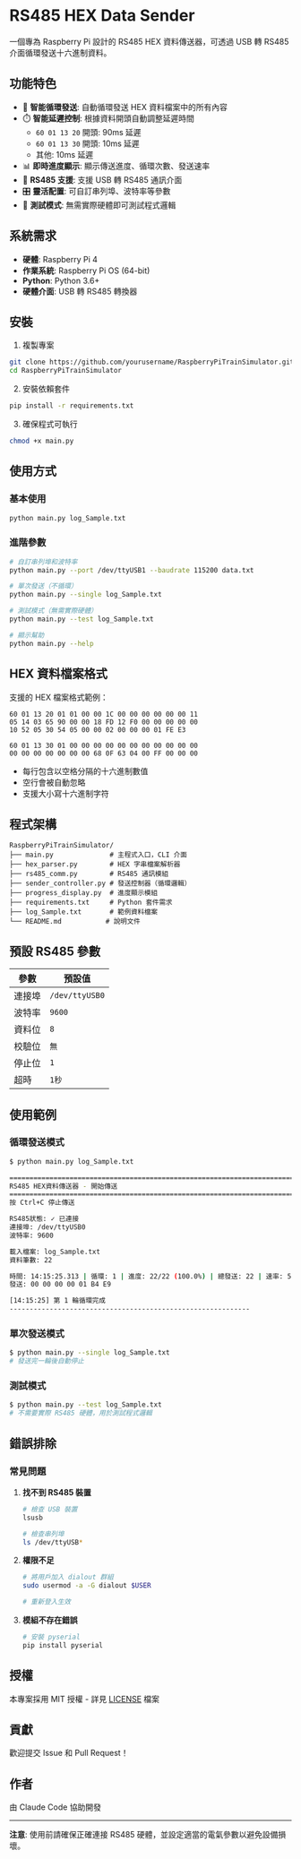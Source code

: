 # RS485 HEX Data Sender

一個專為 Raspberry Pi 設計的 RS485 HEX 資料傳送器，可透過 USB 轉 RS485 介面循環發送十六進制資料。

## 功能特色

- 🔄 **智能循環發送**: 自動循環發送 HEX 資料檔案中的所有內容
- ⏱️ **智能延遲控制**: 根據資料開頭自動調整延遲時間
  - `60 01 13 20` 開頭: 90ms 延遲
  - `60 01 13 30` 開頭: 10ms 延遲
  - 其他: 10ms 延遲
- 📊 **即時進度顯示**: 顯示傳送進度、循環次數、發送速率
- 🔌 **RS485 支援**: 支援 USB 轉 RS485 通訊介面
- 🎛️ **靈活配置**: 可自訂串列埠、波特率等參數
- 🧪 **測試模式**: 無需實際硬體即可測試程式邏輯

## 系統需求

- **硬體**: Raspberry Pi 4
- **作業系統**: Raspberry Pi OS (64-bit)
- **Python**: Python 3.6+
- **硬體介面**: USB 轉 RS485 轉換器

## 安裝

1. 複製專案
```bash
git clone https://github.com/yourusername/RaspberryPiTrainSimulator.git
cd RaspberryPiTrainSimulator
```

2. 安裝依賴套件
```bash
pip install -r requirements.txt
```

3. 確保程式可執行
```bash
chmod +x main.py
```

## 使用方式

### 基本使用

```bash
python main.py log_Sample.txt
```

### 進階參數

```bash
# 自訂串列埠和波特率
python main.py --port /dev/ttyUSB1 --baudrate 115200 data.txt

# 單次發送（不循環）
python main.py --single log_Sample.txt

# 測試模式（無需實際硬體）
python main.py --test log_Sample.txt

# 顯示幫助
python main.py --help
```

## HEX 資料檔案格式

支援的 HEX 檔案格式範例：

```
60 01 13 20 01 01 00 00 1C 00 00 00 00 00 00 11
05 14 03 65 90 00 00 18 FD 12 F0 00 00 00 00 00
10 52 05 30 54 05 00 00 02 00 00 00 01 FE E3

60 01 13 30 01 00 00 00 00 00 00 00 00 00 00 00
00 00 00 00 00 00 00 68 0F 63 04 00 FF 00 00 00
```

- 每行包含以空格分隔的十六進制數值
- 空行會被自動忽略
- 支援大小寫十六進制字符

## 程式架構

```
RaspberryPiTrainSimulator/
├── main.py              # 主程式入口，CLI 介面
├── hex_parser.py        # HEX 字串檔案解析器
├── rs485_comm.py        # RS485 通訊模組
├── sender_controller.py # 發送控制器（循環邏輯）
├── progress_display.py  # 進度顯示模組
├── requirements.txt     # Python 套件需求
├── log_Sample.txt       # 範例資料檔案
└── README.md           # 說明文件
```

## 預設 RS485 參數

| 參數 | 預設值 |
|------|--------|
| 連接埠 | `/dev/ttyUSB0` |
| 波特率 | `9600` |
| 資料位 | `8` |
| 校驗位 | `無` |
| 停止位 | `1` |
| 超時 | `1秒` |

## 使用範例

### 循環發送模式
```bash
$ python main.py log_Sample.txt

================================================================================
RS485 HEX資料傳送器 - 開始傳送
================================================================================
按 Ctrl+C 停止傳送

RS485狀態: ✓ 已連接
連接埠: /dev/ttyUSB0
波特率: 9600

載入檔案: log_Sample.txt
資料筆數: 22

時間: 14:15:25.313 | 循環: 1 | 進度: 22/22 (100.0%) | 總發送: 22 | 速率: 53.1/s
發送: 00 00 00 00 01 B4 E9

[14:15:25] 第 1 輪循環完成
------------------------------------------------------------
```

### 單次發送模式
```bash
$ python main.py --single log_Sample.txt
# 發送完一輪後自動停止
```

### 測試模式
```bash
$ python main.py --test log_Sample.txt
# 不需要實際 RS485 硬體，用於測試程式邏輯
```

## 錯誤排除

### 常見問題

1. **找不到 RS485 裝置**
   ```bash
   # 檢查 USB 裝置
   lsusb
   
   # 檢查串列埠
   ls /dev/ttyUSB*
   ```

2. **權限不足**
   ```bash
   # 將用戶加入 dialout 群組
   sudo usermod -a -G dialout $USER
   
   # 重新登入生效
   ```

3. **模組不存在錯誤**
   ```bash
   # 安裝 pyserial
   pip install pyserial
   ```

## 授權

本專案採用 MIT 授權 - 詳見 [LICENSE](LICENSE) 檔案

## 貢獻

歡迎提交 Issue 和 Pull Request！

## 作者

由 Claude Code 協助開發

---

**注意**: 使用前請確保正確連接 RS485 硬體，並設定適當的電氣參數以避免設備損壞。
